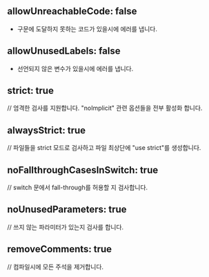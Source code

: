 ## allowUnreachableCode: false

- 구문에 도달하지 못하는 코드가 있을시에 에러를 냅니다.

## allowUnusedLabels: false

- 선언되지 않은 변수가 있을시에 에러를 냅니다.

## strict: true

// 엄격한 검사를 지원합니다. "noImplicit" 관련 옵션들을 전부 활성화 합니다.

## alwaysStrict: true

// 파일들을 strict 모드로 검사하고 파일 최상단에 "use strict"를 생성합니다.

## noFallthroughCasesInSwitch: true

// switch 문에서 fall-through를 허용할 지 검사합니다.

## noUnusedParameters: true

// 쓰지 않는 파라미터가 있는지 검사를 합니다.

## removeComments: true

// 컴파일시에 모든 주석을 제거합니다.
